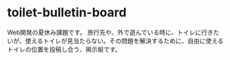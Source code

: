 # toilet-bulletin-board
Web開発の夏休み課題です。
旅行先や、外で遊んでいる時に、トイレに行きたいが、使えるトイレが見当たらない。その問題を解決するために、自由に使えるトイレの位置を投稿し合う、掲示板です。
